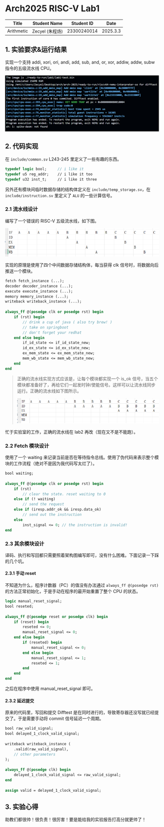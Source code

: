 # Arch2025 RISC-V Lab1



| Title      | Student Name    | Student ID  | Date     |
| ---------- | --------------- | ----------- | -------- |
| Arithmetic | Zecyel (朱程炀) | 23300240014 | 2025.3.3 |



## 1. 实验要求&运行结果

实现一个支持 addi, xori, ori, andi, add, sub, and, or, xor, addiw, addw, subw 指令的五级流水线 CPU。

![](lab1/god_hit_trap.png)

## 2. 代码实现

在 `include/common.sv` L243-245 里定义了一些有趣的东西。

```systemverilog
typedef logic bool;     // i like it
typedef u5 reg_addr;    // i like it too
typedef u32 inst_t;     // i like it three
```

另外还有模块间临时数据存储的结构体定义在 `include/temp_storage.sv`，在 `include/instruction.sv` 里定义了 `ALU` 的一些计算信号。

### 2.1 流水线设计

编写了一个错误的 RISC-V 五级流水线，如下图。

![](lab1/wrong_pipeline.png)

实现的原理是使用了四个中间数据存储结构体，每当获得 clk 信号时，将数据向后推送一个模块。

```systemverilog
fetch fetch_instance (...);
decoder decoder_instance (...);
execute execute_instance (...);
memory memory_instance (...);
writeback writeback_instance (...);

always_ff @(posedge clk or posedge rst) begin
	if (rst) begin
		// drink a cup of java ( also try brew! )
		// take on springboot
		// don't forget your redhat
	end else begin
		if_id_state <= if_id_state_new;
		id_ex_state <= id_ex_state_new;
		ex_mem_state <= ex_mem_state_new;
		mem_wb_state <= mem_wb_state_new;
	end
end
```

>  正确的流水线实现方式应该是，让每个模块都实现一个 is_ok 信号，当五个模块都准备好了，再给它们一起发时钟/使能信号。这样可以让流水线同步运行。正确的流水线如下图所示。
>
>  ![](lab1/right_pipeline.png)

忙于实验室的工作，正确的流水线在 lab2 再改（现在又不是不能跑）。

### 2.2 Fetch 模块设计

使用了一个 waiting 来记录当前是否在等待指令总线。使用了伪代码来表示整个模块的工作流程（绝对不是因为我代码写太烂了）。

```systemverilog
bool waiting;

always_ff @(posedge clk or posedge rst) begin
    if (rst)
        // clear the state. reset waiting to 0
    else if (! waiting)
        // send the request
    else if (iresp.addr_ok && iresp.data_ok)
        // send out the instruction
    else
        inst_signal <= 0; // the instruction is invalid!
end
```

### 2.3 其余模块设计

译码、执行和写回都只需要照着架构图编写即可，没有什么困难。下面记录一下踩的几个坑。

#### 2.3.1 手动 reset

不知道为什么，程序计数器（PC）的值没有办法通过 `always_ff @(posedge rst)` 的方法正常初始化，于是手动在程序的最开始重置了整个 CPU 的状态。

```systemverilog
logic manual_reset_signal;
bool reseted;

always_ff @(posedge reset or posedge clk) begin
	if (reset) begin
		reseted <= 0;
		manual_reset_signal <= 0;
	end else begin
		if (reseted) begin
			manual_reset_signal <= 0;
		end else begin
			manual_reset_signal <= 1;
			reseted <= 1;
		end
	end
end
```

之后在程序中使用 manual_reset_signal 即可。

#### 2.3.2 延迟提交

原来的代码里，写回和提交 Difftest 是在同时进行的，导致寄存器还没写就已经提交了。于是需要手动将 commit 信号延迟一个周期。

```systemverilog
bool raw_valid_signal;
bool delayed_1_clock_valid_signal;

writeback writeback_instance (
	.valid(raw_valid_signal),
    // other parameters
);

always_ff @(posedge clk) begin
    delayed_1_clock_valid_signal <= raw_valid_signal;
end

assign valid = delayed_1_clock_valid_signal;
```

## 3. 实验心得

助教们都很帅！很负责！很厉害！要是能给我的实验报告打高分就更帅了！

